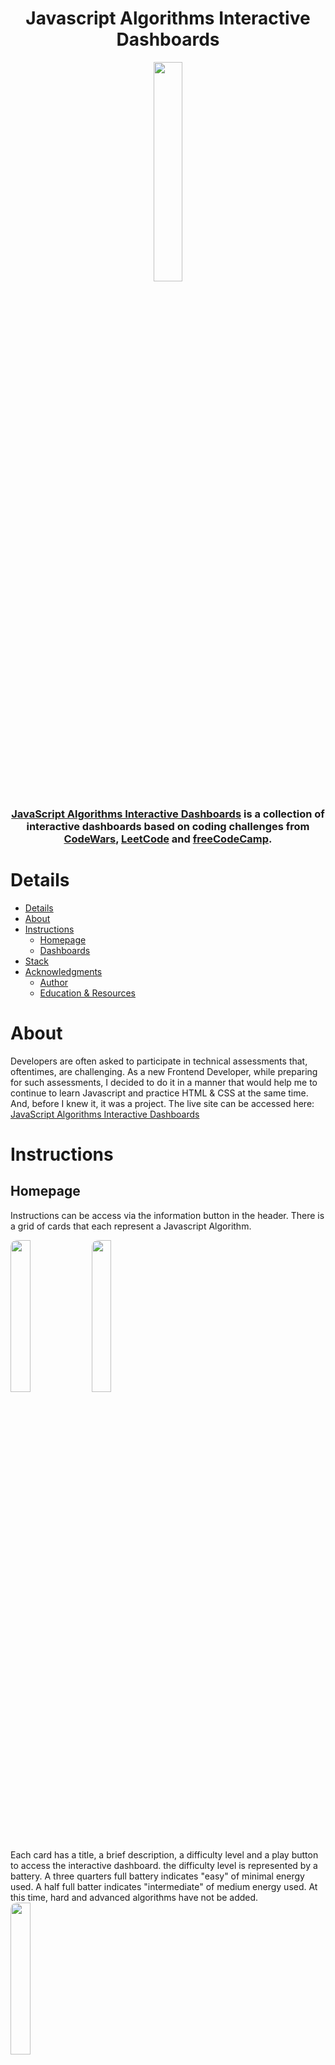 <h1 style="text-align: center;">Javascript Algorithms Interactive Dashboards</h1>

<p style="text-align: center;"><img style="border-radius: 10px" src="https://user-images.githubusercontent.com/66088725/145095383-078c5f39-f4d4-478d-a6f3-5326902e0a2e.png" width=30% height=30%  ></p>

<h3 align="center"><a href="https://www.js-algorithms.com">JavaScript Algorithms Interactive Dashboards</a> is a collection of interactive dashboards based on coding challenges from <a href="https://www.codewars.com/">CodeWars</a>, <a href="https://leetcode.com/">LeetCode</a> and <a href="https://freecodecamp.org/">freeCodeCamp</a>.
</h3> 

# Details 


- [Details](#details)
- [About](#about)
- [Instructions](#instructions)
  - [Homepage](#homepage)
  - [Dashboards](#dashboards)
- [Stack](#stack)
- [Acknowledgments](#acknowledgments)
  - [Author](#author)
  - [Education & Resources](#education--resources)


# About

Developers are often asked to participate in technical assessments that, oftentimes, are challenging. As a new Frontend Developer, while preparing for such assessments, I decided to do it in a manner that would help me to continue to learn Javascript and practice HTML & CSS at the same time. And, before I knew it, it was a project. The live site can be accessed here: <a href="https://www.js-algorithms.com/" target="_blank">JavaScript Algorithms Interactive Dashboards</a>

# Instructions

## Homepage
Instructions can be access via the information button in the header. There is a grid of cards that each represent a Javascript Algorithm.

<img src="https://user-images.githubusercontent.com/66088725/145102063-0fdd87b0-282a-4b05-a832-db187ca6201f.png" width=25% height=25% style="border-radius: 10px">
<img src="https://user-images.githubusercontent.com/66088725/145101139-0f23bdd8-31f6-4197-8bf2-f0297f3291ec.png" width=25% height=25% style="border-radius: 10px">

<br/>
Each card has a title, a brief description, a difficulty level and a play button to access the interactive dashboard. the difficulty level is represented by a battery. A three quarters full battery indicates "easy" of minimal energy used. A half full batter indicates "intermediate" of medium energy used. At this time, hard and advanced algorithms have not be added.

<br/>
<img src="https://user-images.githubusercontent.com/66088725/145101571-4129e069-6df3-4824-9af5-ef1e952816ba.png" width=25% height=25% style="border-radius: 10px">

<br/>
## Dashboards
Once the user selects the play button, as dashboard is accessed. The dashboard containes a title, input field and a button to run the algorithm. The input fields display examples of how the user should input data. When the algorithm is run, the user will receive feedback.  The inputs will automatically reset after 2.5 - 5secs. On the right of the dashboard, a pdf of the algorithm is displayed. The user can opt to download the pdf by using the "download" button at the bottom of the pdf viewer. There is a home button at the top right corner of the dashboard.

<br />
<img src="https://user-images.githubusercontent.com/66088725/145101839-f1b4d857-5bb6-4dcb-8c65-59b51b1166bf.png" width=25% height=25% style="border-radius: 10px">


# Stack

- HTML5 Markup
- CSS3
  - Grid
  - Flexbox
- JavaScript
  - ES6
  - Document Object Model
- Visual Studio Code
- Netlify


# Acknowledgments
## Author
Pia Torain, a Frontend Web Developer and aspiring Fullstack Web Developer

- [LinkedIn](https://www.linkedin.com/in/pia-torain-dev)
- [Twitter](https://www.twitter.com/)
- [Polywork](https://www.polywork.com/feenixrizn)
  
## Education & Resources
- <a href="https://reskillamericans.org" target="_blank">Reskill Americans</a> 
- <a href="https://freeCodeCamp.org" target="_blank">freeCodeCamp</a>
- <a href="https://www.codewars.com/">CodeWars</a> 
- <a href="https://leetcode.com/">LeetCode</a>
- <a href="https://developer.mozilla.org/en" target="_blank">MDN Web Docs</a>
- <a href="https://w3schools.com" target="_blank">W3Schools</a>


